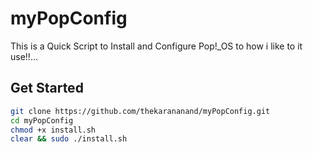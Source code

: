 # myPopConfig
This is a Quick Script to Install and Configure Pop!_OS to how i like to it use!!...

## Get Started

```sh
git clone https://github.com/thekarananand/myPopConfig.git
cd myPopConfig
chmod +x install.sh
clear && sudo ./install.sh
```
